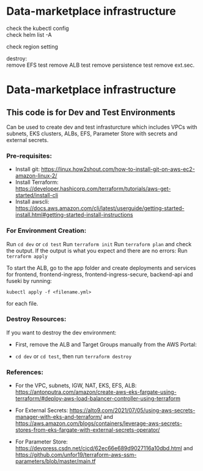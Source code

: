 # Data-marketplace infrastructure


check the kubectl config  
check helm list -A  

check region setting

destroy:  
  remove EFS test
  remove ALB test
  remove persistence test
  remove ext.sec.



# Data-marketplace infrastructure

## This code is for Dev and Test Environments

Can be used to create dev and test infrasturcture which includes VPCs with subnets, EKS clusters, ALBs, EFS, Parameter Store with secrets and external secrets.

### Pre-requisites:

* Install git: https://linux.how2shout.com/how-to-install-git-on-aws-ec2-amazon-linux-2/
* Install Terraform: https://developer.hashicorp.com/terraform/tutorials/aws-get-started/install-cli
* Install awscli: https://docs.aws.amazon.com/cli/latest/userguide/getting-started-install.html#getting-started-install-instructions
  
### For Environment Creation:

Run `cd dev` or `cd test`
Run `terraform init`
Run `terraform plan` and check the output.
If the output is what you expect and there are no errors:
Run `terraform apply`

To start the ALB, go to the app folder and create deployments and services for frontend, frontend-ingress, frontend-ingress-secure, backend-api  and fuseki by running:

`kubectl apply -f <filename.yml>`

for each file.


### Destroy Resources:

If you want to destroy the dev environment:

* First, remove the ALB and Target Groups manually from the AWS Portal:

* `cd dev` or `cd test`, then run `terraform destroy`


### References:

* For the VPC, subnets, IGW, NAT, EKS, EFS, ALB: https://antonputra.com/amazon/create-aws-eks-fargate-using-terraform/#deploy-aws-load-balancer-controller-using-terraform

* For External Secrets: https://alto9.com/2021/07/05/using-aws-secrets-manager-with-eks-and-terraform/ and https://aws.amazon.com/blogs/containers/leverage-aws-secrets-stores-from-eks-fargate-with-external-secrets-operator/
  
* For Parameter Store: https://devpress.csdn.net/cicd/62ec66e689d9027116a10dbd.html and https://github.com/unfor19/terraform-aws-ssm-parameters/blob/master/main.tf
  


